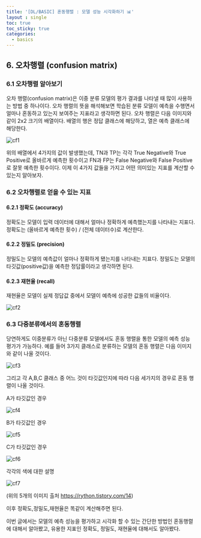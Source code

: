 ```yaml
---
title: '[DL/BASIC] 혼동행렬 : 모델 성능 시각화하기 📊'
layout : single
toc: true
toc_sticky: true
categories:
  - basics
---
```


## 6. 오차행렬 (confusion matrix)

### 6.1 오차행렬 알아보기
오차 행렬(confusion matrix)은 이중 분류 모델의 평가 결과를 나타낼 때 많이 사용하는 방법 중 하나이다. 오차 행렬의 뜻을 해석해보면 학습된 분류 모델이 예측을 수행면서 얼마나 혼동하고 있는지 보여주는 지표라고 생각하면 된다. 오차 행렬은 다음 이미지와 같이 2x2 크기의 배열이다. 배열의 행은 정답 클래스에 해당하고, 열은 예측 클래스에 해당한다.

![cf1](https://user-images.githubusercontent.com/77332628/201680980-5b2b5fbe-011d-43ea-b113-08ef0d47f473.png)

위의 배열에서 4가지의 값이 발생했는데, TN과 TP는 각각 True Negative와 True Positive로 올바르게 예측한 횟수이고 FN과 FP는 False Negative와 False Positive로 잘못 예측한 횟수이다. 이제 이 4가지 값들을 가지고 어떤 의미있는 지표를 계산할 수 있는지 알아보자.

### 6.2 오차행렬로 얻을 수 있는 지표

#### 6.2.1 정확도 (accuracy)
정확도는 모델이 입력 데이터에 대해서 얼마나 정확하게 예측했는지를 나타내는 지표다. 정확도는 (올바르게 예측한 횟수) / (전체 데이터수)로 계산한다. 


#### 6.2.2 정밀도 (precision)
정밀도는 모델의 예측값이 얼마나 정확하게 됐는지를 나타내는 지표다. 정밀도는 모델의 타깃값(positive값)을 예측한 정답률이라고 생각하면 된다. 

#### 6.2.3 재현율 (recall)
재현율은 모델이 실제 정답값 중에서 모델이 예측에 성공한 값들의 비율이다.

![cf2](https://user-images.githubusercontent.com/77332628/201682262-6b6f9e19-74b0-4354-b218-c542badbd48b.png)

### 6.3 다중분류에서의 혼동행렬
당연하게도 이중분류가 아닌 다중분류 모델에서도 혼동 행렬을 통한 모델의 예측 성능 평가가 가능하다. 예를 들어 3가지 클래스로 분류하는 모델의 혼동 행렬은 다음 이미지와 같이 나올 것이다.

![cf3](https://user-images.githubusercontent.com/77332628/201680888-39f1bac8-79cc-427d-bf78-f1d2333f7361.png)


그리고 각 A,B,C 클래스 중 어느 것이 타깃값인지에 따라 다음 세가지의 경우로 혼동 행렬이 나올 것이다.

A가 타깃값인 경우

![cf4](https://user-images.githubusercontent.com/77332628/201680896-35c3112c-82f5-4219-a213-846aeed51056.png)


B가 타깃값인 경우

![cf5](https://user-images.githubusercontent.com/77332628/201680902-e72129c7-96a7-45e1-98a7-55a238551df1.png)


C가 타깃값인 경우

![cf6](https://user-images.githubusercontent.com/77332628/201680908-a1296493-74b3-4966-8ebd-751bb406c2a9.png)


각각의 색에 대한 설명


![cf7](https://user-images.githubusercontent.com/77332628/201680909-45a5a129-b3e9-46b6-9b29-0190b2b6df6d.png)

(위의 5개의 이미지 출처 https://rython.tistory.com/14)

이후 정확도,정밀도,재현율은 똑같이 계산해주면 된다.

이번 글에서는 모델의 예측 성능을 평가하고 시각화 할 수 있는 간단한 방법인 혼동행렬에 대해서 알아봤고, 유용한 지표인 정확도, 정밀도, 재현율에 대해서도 알아봤다.

